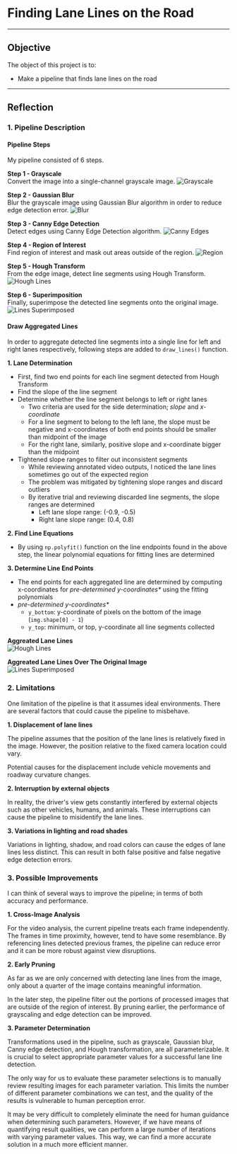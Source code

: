 # **Finding Lane Lines on the Road** 

---

## Objective
The object of this project is to:
* Make a pipeline that finds lane lines on the road

[//]: # (Image References)


[image1]: ./examples/grayscale.jpg "Grayscale"

[image01]: ./test_images_inter_steps/solidWhiteCurve_01_gray.jpg
[image02]: ./test_images_inter_steps/solidWhiteCurve_02_blur.jpg
[image03]: ./test_images_inter_steps/solidWhiteCurve_03_edge.jpg
[image04]: ./test_images_inter_steps/solidWhiteCurve_04_regioned.jpg
[image05]: ./test_images_inter_steps/solidWhiteCurve_05_lines.jpg
[image06]: ./test_images_inter_steps/solidWhiteCurve_06_super.jpg
[image05_agg]: ./test_images_inter_steps/solidWhiteCurve_05_lines_agg.jpg
[image06_agg]: ./test_images_inter_steps/solidWhiteCurve_06_super_agg.jpg

---

## Reflection

### 1. Pipeline Description

#### Pipeline Steps
My pipeline consisted of 6 steps. 

**Step 1 - Grayscale**  
Convert the image into a single-channel grayscale image.
![Grayscale][image01]

**Step 2 - Gaussian Blur**  
Blur the grayscale image using Gaussian Blur algorithm in order to reduce
edge detection error.
![Blur][image02]

**Step 3 - Canny Edge Detection**  
Detect edges using Canny Edge Detection algorithm.
![Canny Edges][image03]

**Step 4 - Region of Interest**  
Find region of interest and mask out areas outside of the region.
![Region][image04]

**Step 5 - Hough Transform**  
From the edge image, detect line segments using Hough Transform.
![Hough Lines][image05]

**Step 6 - Superimposition**  
Finally, superimpose the detected line segments onto the original image.
![Lines Superimposed][image06]


#### Draw Aggregated Lines
In order to aggregate detected line segments into a single line for left
and right lanes respectively, following steps are added to ```draw_lines()```
function. 

**1. Lane Determination**  
- First, find two end points for each line segment detected from Hough
Transform
- Find the slope of the line segment
- Determine whether the line segment belongs to left or right lanes
  - Two criteria are used for the side determination; *slope* and *x-coordinate*
  - For a line segment to belong to the left lane, the slope must be
    negative and x-coordinates of both end points should be smaller than
    midpoint of the image
  - For the right lane, similarly, positive slope and x-coordinate bigger
    than the midpoint
- Tightened slope ranges to filter out inconsistent segments
  - While reviewing annotated video outputs, I noticed the lane lines sometimes
    go out of the expected region
  - The problem was mitigated by tightening slope ranges and discard outliers
  - By iterative trial and reviewing discarded line segments, the slope ranges
    are determined
    - Left lane slope range: (-0.9, -0.5)
    - Right lane slope range: (0.4, 0.8) 

**2. Find Line Equations**
- By using ```np.polyfit()``` function on the line endpoints found in the
  above step, the linear polynomial equations for fitting lines are determined

**3. Determine Line End Points**
- The end points for each aggregated line are determined by computing
  x-coordinates for _pre-determined y-coordinates*_ using the fitting polynomials
- _pre-determined y-coordinates*_
  - ```y_bottom```: y-coordinate of pixels on the bottom of the image
    (```img.shape[0] - 1```)
  - ```y_top```: minimum, or top, y-coordinate all line segments collected

**Aggreated Lane Lines**  
![Hough Lines][image05_agg]

**Aggreated Lane Lines Over The Original Image**  
![Lines Superimposed][image06_agg]


### 2. Limitations

One limitation of the pipeline is that it assumes ideal environments.  There
are several factors that could cause the pipeline to misbehave.

**1. Displacement of lane lines**  

The pipeline assumes that the position of the lane lines is relatively fixed
in the image.  However, the position relative to the fixed camera location
could vary.

Potential causes for the displacement include vehicle movements and roadway
curvature changes.

**2. Interruption by external objects**

In reality, the driver's view gets constantly interfered by external objects
such as other vehicles, humans, and animals.  These interruptions can cause
the pipeline to misidentify the lane lines.

**3. Variations in lighting and road shades**

Variations in lighting, shadow, and road colors can cause the edges of lane
lines less distinct.  This can result in both false positive and false negative
edge detection errors.


### 3. Possible Improvements

I can think of several ways to improve the pipeline; in terms of both accuracy
and performance.

**1. Cross-Image Analysis**

For the video analysis, the current pipeline treats each frame independently.
The frames in time proximity, however, tend to have some resemblance.  By
referencing lines detected previous frames, the pipeline can reduce error and
it can be more robust against view disruptions.

**2. Early Pruning**

As far as we are only concerned with detecting lane lines from the image, only
about a quarter of the image contains meaningful information.

In the later step, the pipeline filter out the portions of processed images that
are outside of the region of interest.  By pruning earlier, the performance of
grayscaling and edge detection can be improved. 

**3. Parameter Determination**

Transformations used in the pipeline, such as grayscale, Gaussian blur, Canny
edge detection, and Hough transformation, are all parameterizable.  It is
crucial to select appropriate parameter values for a successful lane line
detection.

The only way for us to evaluate these parameter selections is to manually
review resulting images for each parameter variation.  This limits the number
of different parameter combinations we can test, and the quality of the results
is vulnerable to human perception error.

It may be very difficult to completely eliminate the need for human guidance
when determining such parameters.  However, if we have means of quantifying
result qualities, we can perform a large number of iterations with varying
parameter values.  This way, we can find a more accurate solution in a much
more efficient manner. 
